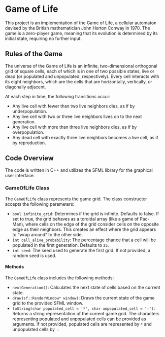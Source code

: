 # Game of Life

This project is an implementation of the Game of Life, a cellular automaton devised by the British mathematician John Horton Conway in 1970. The game is a zero-player game, meaning that its evolution is determined by its initial state, requiring no further input.

## Rules of the Game

The universe of the Game of Life is an infinite, two-dimensional orthogonal grid of square cells, each of which is in one of two possible states, live or dead (or populated and unpopulated, respectively). Every cell interacts with its eight neighbors, which are the cells that are horizontally, vertically, or diagonally adjacent.

At each step in time, the following transitions occur:
- Any live cell with fewer than two live neighbors dies, as if by underpopulation.
- Any live cell with two or three live neighbors lives on to the next generation.
- Any live cell with more than three live neighbors dies, as if by overpopulation.
- Any dead cell with exactly three live neighbors becomes a live cell, as if by reproduction.

## Code Overview

The code is written in C++ and utilizes the SFML library for the graphical user interface.

### GameOfLife Class

The `GameOfLife` class represents the game grid. The class constructor accepts the following parameters:

- `bool infinite_grid`: Determines if the grid is infinite. Defaults to false. If set to true, the grid behaves as a toroidal array (like a game of Pac-Man), where cells on the edge of the grid consider cells on the opposite edge as their neighbors. This creates an effect where the grid appears to “wrap around” to the other side.
- `int cell_alive_probability`: The percentage chance that a cell will be populated in the first generation. Defaults to `25`.
- `int seed`: The seed used to generate the first grid. If not provided, a random seed is used.

#### Methods

The `GameOfLife` class includes the following methods:

- `nextGeneration()`: Calculates the next state of cells based on the current state.
- `draw(sf::RenderWindow* window)`: Draws the current state of the game grid to the provided SFML window.
- `toString(char populated_cell = '*', char unpopulated_cell = '-')`: Returns a string representation of the current game grid. The characters representing populated and unpopulated cells can be provided as arguments. If not provided, populated cells are represented by `*` and unpopulated cells by `-`.
